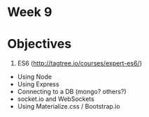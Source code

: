 # Week 9

# Objectives

1. ES6 (http://tagtree.io/courses/expert-es6/)
- Using Node
- Using Express
- Connecting to a DB (mongo? others?)
- socket.io and WebSockets
- Using Materialize.css / Bootstrap.io